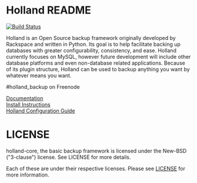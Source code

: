 Holland README
==============

[![Build Status](https://travis-ci.com/holland-backup/holland.svg?branch=master)](https://travis-ci.com/holland-backup/holland)

Holland is an Open Source backup framework originally developed by Rackspace and written in Python. Its goal is to help facilitate backing up databases with greater configurability, consistency, and ease. Holland currently focuses on MySQL, however future development will include other database platforms and even non-database related applications. Because of its plugin structure, Holland can be used to backup anything you want by whatever means you want.

#holland_backup on Freenode

[Documentation](https://docs.hollandbackup.org)  
[Install Instructions](INSTALL.md)  
[Holland Configuration Guide](CONFIG.md)  


LICENSE
=======
holland-core, the basic backup framework is licensed
under the New-BSD ("3-clause") license.  See LICENSE
for more details.

Each of these are under their respective licenses.
Please see [LICENSE](LICENSE) for more information.
